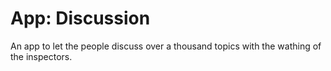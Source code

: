 # App: Discussion
An app to let the people discuss over a thousand topics with the wathing of the inspectors.
